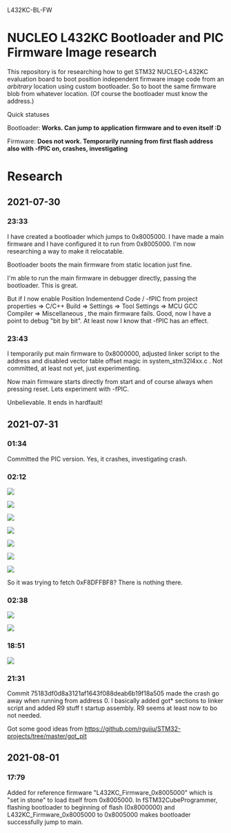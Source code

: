 L432KC-BL-FW


# NUCLEO L432KC Bootloader and PIC Firmware Image research

This repository is for researching how to get STM32 NUCLEO-L432KC evaluation board to boot position independent firmware image code from an *arbitrary* location using custom bootloader. So to boot the same firmware blob from whatever location. (Of course the bootloader must know the address.)

Quick statuses

Bootloader: **Works. Can jump to application firmware and to even itself :D**

Firmware: **Does not work. Temporarily running from first flash address also with -fPIC on, crashes, investigating**


# Research

## 2021-07-30
### 23:33
I have created a bootloader which jumps to 0x8005000. I have made a main firmware and I have configured it to run from 0x8005000. I'm now researching a way to make it relocatable.

Bootloader boots the main firmware from static location just fine.

I'm able to run the main firmware in debugger directly, passing the bootloader. This is great.

But if I now enable Position Indementend Code / -fPIC from project properties => C/C++ Build => Settings => Tool Settings => MCU GCC Compiler => Miscellaneous , the main firmware fails. Good, now I have a point to debug "bit by bit". At least now I know that -fPIC has an effect.

### 23:43
I temporarily put main firmware to 0x8000000, adjusted linker script to the address and disabled vector table offset magic in system_stm32l4xx.c . Not committed, at least not yet, just experimenting.

Now main firmware starts directly from start and of course always when pressing reset. Lets experiment with -fPIC.

Unbelievable. It ends in hardfault!

## 2021-07-31

### 01:34
Committed the PIC version. Yes, it crashes, investigating crash.

### 02:12
![](cm4fw_001_hardfault_cfsr.jpg)

![](cm4fw_002_cfsr_address.jpg)

![](cm4fw_003_cfsr_overview.jpg)

![](cm4fw_004_cfsr_bits.jpg)

![](cm4fw_005_bfar_address.jpg)

![](cm4fw_006_bfar_overview.jpg)

![](cm4fw_007_bfar_fault_address.jpg)

So it was trying to fetch 0xF8DFFBF8? There is nothing there.

### 02:38

![](cm4fw_008_tickfreq_crash_fpic.jpg)

![](cm4fw_009_tickfreq_OK_non-fpic.jpg)

### 18:51

![](cm4fw_010_ram_comparison.jpg)

### 21:31

Commit 75183df0d8a3121af1643f088deab6b19f18a505 made the crash go away when running from address 0. I basically added got* sections to linker script and added R9 stuff t startup assembly. R9 seems at least now to bo not needed.

Got some good ideas from https://github.com/rgujju/STM32-projects/tree/master/got_plt

## 2021-08-01

### 17:79

Added for reference firmware "L432KC_Firmware_0x8005000" which is "set in stone" to load itself from 0x8005000. In fSTM32CubeProgrammer, flashing bootloader to beginning of flash (0x8000000) and L432KC_Firmware_0x8005000 to 0x8005000 makes bootloader successfully jump to main.
